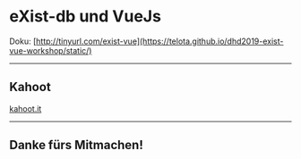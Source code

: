 # eXist-db und VueJs

Doku: [http://tinyurl.com/exist-vue](https://telota.github.io/dhd2019-exist-vue-workshop/static/)

___

## Kahoot

[kahoot.it](https://kahoot.it/)

___

## Danke fürs Mitmachen!
